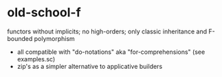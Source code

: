 # old-school-f
functors without implicits; no high-orders; only classic inheritance and F-bounded polymorphism

- all compatible with "do-notations" aka "for-comprehensions" (see examples.sc) 
- zip's as a simpler alternative to applicative builders
